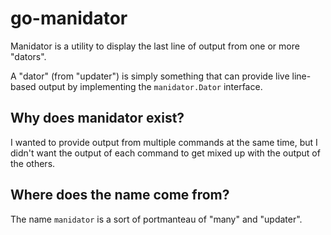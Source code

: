 # go-manidator

Manidator is a utility to display the last line of output from one or more "dators".

A "dator" (from "updater") is simply something that can provide live line-based
output by implementing the `manidator.Dator` interface.

## Why does manidator exist?

I wanted to provide output from multiple commands at the same time, but I didn't
want the output of each command to get mixed up with the output of the others.

## Where does the name come from?

The name `manidator` is a sort of portmanteau of "many" and "updater".
